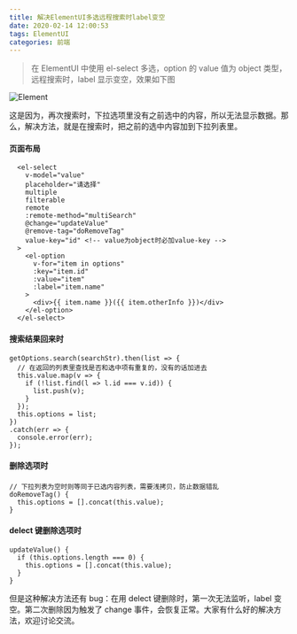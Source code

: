 ```yaml
---
title: 解决ElementUI多选远程搜索时label变空
date: 2020-02-14 12:00:53
tags: ElementUI
categories: 前端
---
```


> 在 ElementUI 中使用 el-select 多选，option 的 value 值为 object 类型，远程搜索时，label 显示变空，效果如下图

![Element](/images/select.jpeg)

这是因为，再次搜索时，下拉选项里没有之前选中的内容，所以无法显示数据。那么，解决方法，就是在搜索时，把之前的选中内容加到下拉列表里。

#### 页面布局

```
  <el-select
    v-model="value"
    placeholder="请选择"
    multiple
    filterable
    remote
    :remote-method="multiSearch"
    @change="updateValue"
    @remove-tag="doRemoveTag"
    value-key="id" <!-- value为object时必加value-key -->
  >
    <el-option
      v-for="item in options"
      :key="item.id"
      :value="item"
      :label="item.name"
    >
      <div>{{ item.name }}({{ item.otherInfo }})</div>
    </el-option>
  </el-select>
```

<!-- more -->

#### 搜索结果回来时

```
getOptions.search(searchStr).then(list => {
  // 在返回的列表里查找是否和选中项有重复的，没有的话加进去
  this.value.map(v => {
    if (!list.find(l => l.id === v.id)) {
      list.push(v);
    }
  });
  this.options = list;
})
.catch(err => {
  console.error(err);
});
```

#### 删除选项时

```
// 下拉列表为空时则等同于已选内容列表，需要浅拷贝，防止数据错乱
doRemoveTag() {
  this.options = [].concat(this.value);
}
```

#### delect 键删除选项时

```
updateValue() {
  if (this.options.length === 0) {
    this.options = [].concat(this.value);
  }
}
```

但是这种解决方法还有 bug：在用 delect 键删除时，第一次无法监听，label 变空。第二次删除因为触发了 change 事件，会恢复正常。大家有什么好的解决方法，欢迎讨论交流。
